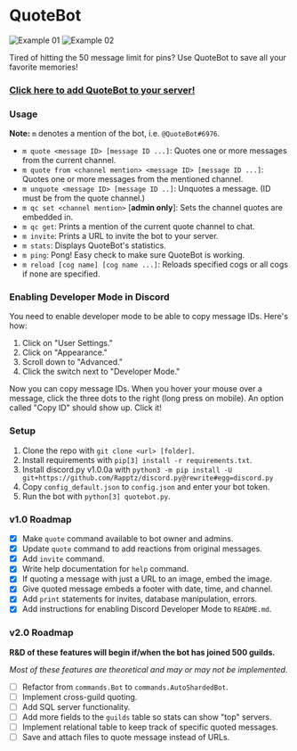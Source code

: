 # QuoteBot

![Example 01](https://my.mixtape.moe/ihmkev.png)
![Example 02](https://my.mixtape.moe/sexrnz.png)

Tired of hitting the 50 message limit for pins? Use QuoteBot to save all your favorite memories!

### [Click here to add QuoteBot to your server!](https://discordapp.com/oauth2/authorize?client_id=403644354591326218&scope=bot&permissions=117760)

### Usage

**Note:** `m` denotes a mention of the bot, i.e. `@QuoteBot#6976`.

- `m quote <message ID> [message ID ...]`: Quotes one or more messages from the current channel.
- `m quote from <channel mention> <message ID> [message ID ...]`: Quotes one or more messages from the mentioned channel.
- `m unquote <message ID> [message ID ..]`: Unquotes a message. (ID must be from the quote channel.)
- `m qc set <channel mention>` [**admin only**]: Sets the channel quotes are embedded in.
- `m qc get`: Prints a mention of the current quote channel to chat.
- `m invite`: Prints a URL to invite the bot to your server.
- `m stats`: Displays QuoteBot's statistics.
- `m ping`: Pong! Easy check to make sure QuoteBot is working.
- `m reload [cog name] [cog name ...]`: Reloads specified cogs or all cogs if none are specified.

### Enabling Developer Mode in Discord

You need to enable developer mode to be able to copy message IDs. Here's how:

1. Click on "User Settings."
2. Click on "Appearance."
3. Scroll down to "Advanced."
4. Click the switch next to "Developer Mode."

Now you can copy message IDs. When you hover your mouse over a message, click the three dots to the right (long press on mobile). An option called "Copy ID" should show up. Click it!

### Setup

1. Clone the repo with `git clone <url> [folder]`.
2. Install requirements with `pip[3] install -r requirements.txt`.
3. Install discord.py v1.0.0a with `python3 -m pip install -U git+https://github.com/Rapptz/discord.py@rewrite#egg=discord.py`
4. Copy `config_default.json` to `config.json` and enter your bot token.
5. Run the bot with `python[3] quotebot.py`.

### v1.0 Roadmap

- [x] Make `quote` command available to bot owner and admins.
- [x] Update `quote` command to add reactions from original messages.
- [x] Add `invite` command.
- [x] Write help documentation for `help` command.
- [x] If quoting a message with just a URL to an image, embed the image.
- [x] Give quoted message embeds a footer with date, time, and channel.
- [x] Add `print` statements for invites, database manipulation, errors.
- [x] Add instructions for enabling Discord Developer Mode to `README.md`.

### v2.0 Roadmap

**R&D of these features will begin if/when the bot has joined 500 guilds.**

_Most of these features are theoretical and may or may not be implemented._

- [ ] Refactor from `commands.Bot` to `commands.AutoShardedBot`.
- [ ] Implement cross-guild quoting.
- [ ] Add SQL server functionality.
- [ ] Add more fields to the `guilds` table so stats can show "top" servers.
- [ ] Implement relational table to keep track of specific quoted messages.
- [ ] Save and attach files to quote message instead of URLs.
